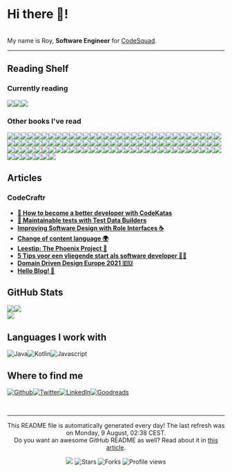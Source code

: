 
<h1>Hi there 👋!</h1>
<p><br/>My name is Roy,  <b>Software Engineer</b> for <a href="https://www.codesquad.nl" target="_blank">CodeSquad</a>.</p>
<p> </p>
<hr/>
<h2>Reading Shelf</h2>
<h3>Currently reading</h3><a href="https://www.goodreads.com/review/show/4160454521?utm_medium=api&amp;utm_source=rss"><img src="https://i.gr-assets.com/images/S/compressed.photo.goodreads.com/books/1378948919l/18482790._SX98_.jpg"/></a><a href="https://www.goodreads.com/review/show/3544456407?utm_medium=api&amp;utm_source=rss"><img src="https://i.gr-assets.com/images/S/compressed.photo.goodreads.com/books/1554220386l/34084._SX98_.jpg"/></a><a href="https://www.goodreads.com/review/show/3988646995?utm_medium=api&amp;utm_source=rss"><img src="https://i.gr-assets.com/images/S/compressed.photo.goodreads.com/books/1328834323l/128172._SY160_.jpg"/></a>
<h3>Other books I've read</h3><a href="https://www.goodreads.com/review/show/4160454521?utm_medium=api&amp;utm_source=rss"><img src="https://i.gr-assets.com/images/S/compressed.photo.goodreads.com/books/1378948919l/18482790._SY75_.jpg"/></a><a href="https://www.goodreads.com/review/show/4120915839?utm_medium=api&amp;utm_source=rss"><img src="https://i.gr-assets.com/images/S/compressed.photo.goodreads.com/books/1567465522l/49687098._SX50_SY75_.jpg"/></a><a href="https://www.goodreads.com/review/show/4150666697?utm_medium=api&amp;utm_source=rss"><img src="https://i.gr-assets.com/images/S/compressed.photo.goodreads.com/books/1441766107l/329406._SX50_.jpg"/></a><a href="https://www.goodreads.com/review/show/4142637282?utm_medium=api&amp;utm_source=rss"><img src="https://i.gr-assets.com/images/S/compressed.photo.goodreads.com/books/1511443712l/36647421._SY75_.jpg"/></a><a href="https://www.goodreads.com/review/show/4142630286?utm_medium=api&amp;utm_source=rss"><img src="https://i.gr-assets.com/images/S/compressed.photo.goodreads.com/books/1436410797l/25875781._SY75_.jpg"/></a><a href="https://www.goodreads.com/review/show/4142630039?utm_medium=api&amp;utm_source=rss"><img src="https://i.gr-assets.com/images/S/compressed.photo.goodreads.com/books/1394335514l/18349843._SY75_.jpg"/></a><a href="https://www.goodreads.com/review/show/4142624181?utm_medium=api&amp;utm_source=rss"><img src="https://i.gr-assets.com/images/S/compressed.photo.goodreads.com/books/1388186863l/349426._SY75_.jpg"/></a><a href="https://www.goodreads.com/review/show/4120581195?utm_medium=api&amp;utm_source=rss"><img src="https://i.gr-assets.com/images/S/compressed.photo.goodreads.com/books/1621845791l/55827789._SY75_.jpg"/></a><a href="https://www.goodreads.com/review/show/4120578311?utm_medium=api&amp;utm_source=rss"><img src="https://i.gr-assets.com/images/S/compressed.photo.goodreads.com/books/1410786036l/23001125._SY75_.jpg"/></a><a href="https://www.goodreads.com/review/show/4105583300?utm_medium=api&amp;utm_source=rss"><img src="https://i.gr-assets.com/images/S/compressed.photo.goodreads.com/books/1529591917l/40603587._SX50_.jpg"/></a><a href="https://www.goodreads.com/review/show/4072537279?utm_medium=api&amp;utm_source=rss"><img src="https://i.gr-assets.com/images/S/compressed.photo.goodreads.com/books/1410136019l/629._SY75_.jpg"/></a><a href="https://www.goodreads.com/review/show/3913693939?utm_medium=api&amp;utm_source=rss"><img src="https://i.gr-assets.com/images/S/compressed.photo.goodreads.com/books/1400841022l/21343._SY75_.jpg"/></a><a href="https://www.goodreads.com/review/show/4056681876?utm_medium=api&amp;utm_source=rss"><img src="https://i.gr-assets.com/images/S/compressed.photo.goodreads.com/books/1590081001l/53456007._SY75_.jpg"/></a><a href="https://www.goodreads.com/review/show/3904604140?utm_medium=api&amp;utm_source=rss"><img src="https://i.gr-assets.com/images/S/compressed.photo.goodreads.com/books/1597016311l/54326146._SY75_.jpg"/></a><a href="https://www.goodreads.com/review/show/3895202465?utm_medium=api&amp;utm_source=rss"><img src="https://i.gr-assets.com/images/S/compressed.photo.goodreads.com/books/1388328985l/3023._SX50_.jpg"/></a><a href="https://www.goodreads.com/review/show/3895200845?utm_medium=api&amp;utm_source=rss"><img src="https://i.gr-assets.com/images/S/compressed.photo.goodreads.com/books/1447436542l/26530331._SY75_.jpg"/></a><a href="https://www.goodreads.com/review/show/3889092086?utm_medium=api&amp;utm_source=rss"><img src="https://i.gr-assets.com/images/S/compressed.photo.goodreads.com/books/1218495337l/1793620._SX50_.jpg"/></a><a href="https://www.goodreads.com/review/show/3817851571?utm_medium=api&amp;utm_source=rss"><img src="https://i.gr-assets.com/images/S/compressed.photo.goodreads.com/books/1595815356l/49099937._SY75_.jpg"/></a><a href="https://www.goodreads.com/review/show/3790681824?utm_medium=api&amp;utm_source=rss"><img src="https://i.gr-assets.com/images/S/compressed.photo.goodreads.com/books/1403181687l/17994._SY75_.jpg"/></a><a href="https://www.goodreads.com/review/show/3790681140?utm_medium=api&amp;utm_source=rss"><img src="https://i.gr-assets.com/images/S/compressed.photo.goodreads.com/books/1408324949l/20696006._SY75_.jpg"/></a><a href="https://www.goodreads.com/review/show/3790678561?utm_medium=api&amp;utm_source=rss"><img src="https://i.gr-assets.com/images/S/compressed.photo.goodreads.com/books/1391026083l/28815._SY75_.jpg"/></a><a href="https://www.goodreads.com/review/show/3790677502?utm_medium=api&amp;utm_source=rss"><img src="https://i.gr-assets.com/images/S/compressed.photo.goodreads.com/books/1418103804l/21913812._SY75_.jpg"/></a><a href="https://www.goodreads.com/review/show/3790673743?utm_medium=api&amp;utm_source=rss"><img src="https://i.gr-assets.com/images/S/compressed.photo.goodreads.com/books/1328562861l/8520610._SY75_.jpg"/></a><a href="https://www.goodreads.com/review/show/3712743222?utm_medium=api&amp;utm_source=rss"><img src="https://i.gr-assets.com/images/S/compressed.photo.goodreads.com/books/1435697935l/56829._SY75_.jpg"/></a><a href="https://www.goodreads.com/review/show/3790672950?utm_medium=api&amp;utm_source=rss"><img src="https://i.gr-assets.com/images/S/compressed.photo.goodreads.com/books/1255573980l/1713426._SY75_.jpg"/></a><a href="https://www.goodreads.com/review/show/3597102085?utm_medium=api&amp;utm_source=rss"><img src="https://i.gr-assets.com/images/S/compressed.photo.goodreads.com/books/1387714776l/603263._SX50_.jpg"/></a><a href="https://www.goodreads.com/review/show/3590228354?utm_medium=api&amp;utm_source=rss"><img src="https://i.gr-assets.com/images/S/compressed.photo.goodreads.com/books/1453060710l/25852784._SX50_.jpg"/></a><a href="https://www.goodreads.com/review/show/3590226945?utm_medium=api&amp;utm_source=rss"><img src="https://i.gr-assets.com/images/S/compressed.photo.goodreads.com/books/1447047702l/63697._SY75_.jpg"/></a><a href="https://www.goodreads.com/review/show/3590226080?utm_medium=api&amp;utm_source=rss"><img src="https://i.gr-assets.com/images/S/compressed.photo.goodreads.com/books/1179944053l/975959._SY75_.jpg"/></a><a href="https://www.goodreads.com/review/show/3573415523?utm_medium=api&amp;utm_source=rss"><img src="https://i.gr-assets.com/images/S/compressed.photo.goodreads.com/books/1432253110l/66354._SY75_.jpg"/></a><a href="https://www.goodreads.com/review/show/2818512813?utm_medium=api&amp;utm_source=rss"><img src="https://i.gr-assets.com/images/S/compressed.photo.goodreads.com/books/1421618636l/30659._SY75_.jpg"/></a><a href="https://www.goodreads.com/review/show/3555960050?utm_medium=api&amp;utm_source=rss"><img src="https://i.gr-assets.com/images/S/compressed.photo.goodreads.com/books/1333576876l/10127019._SY75_.jpg"/></a><a href="https://www.goodreads.com/review/show/3172074543?utm_medium=api&amp;utm_source=rss"><img src="https://i.gr-assets.com/images/S/compressed.photo.goodreads.com/books/1461354651l/15839976._SY75_.jpg"/></a><a href="https://www.goodreads.com/review/show/3159374196?utm_medium=api&amp;utm_source=rss"><img src="https://i.gr-assets.com/images/S/compressed.photo.goodreads.com/books/1309212400l/9014._SY75_.jpg"/></a><a href="https://www.goodreads.com/review/show/3152207839?utm_medium=api&amp;utm_source=rss"><img src="https://i.gr-assets.com/images/S/compressed.photo.goodreads.com/books/1382846449l/7144._SY75_.jpg"/></a><a href="https://www.goodreads.com/review/show/3141421038?utm_medium=api&amp;utm_source=rss"><img src="https://i.gr-assets.com/images/S/compressed.photo.goodreads.com/books/1388278046l/32831._SY75_.jpg"/></a><a href="https://www.goodreads.com/review/show/3141420897?utm_medium=api&amp;utm_source=rss"><img src="https://i.gr-assets.com/images/S/compressed.photo.goodreads.com/books/1308815551l/54479._SY75_.jpg"/></a><a href="https://www.goodreads.com/review/show/3141420832?utm_medium=api&amp;utm_source=rss"><img src="https://i.gr-assets.com/images/S/compressed.photo.goodreads.com/books/1494979127l/33507._SX50_.jpg"/></a><a href="https://www.goodreads.com/review/show/3141414152?utm_medium=api&amp;utm_source=rss"><img src="https://i.gr-assets.com/images/S/compressed.photo.goodreads.com/books/1337818095l/228665._SY75_.jpg"/></a><a href="https://www.goodreads.com/review/show/3141408357?utm_medium=api&amp;utm_source=rss"><img src="https://i.gr-assets.com/images/S/compressed.photo.goodreads.com/books/1391464462l/43916._SY75_.jpg"/></a><a href="https://www.goodreads.com/review/show/3133341190?utm_medium=api&amp;utm_source=rss"><img src="https://i.gr-assets.com/images/S/compressed.photo.goodreads.com/books/1531295292l/2213661._SY75_.jpg"/></a><a href="https://www.goodreads.com/review/show/3133344475?utm_medium=api&amp;utm_source=rss"><img src="https://i.gr-assets.com/images/S/compressed.photo.goodreads.com/books/1413706054l/18007564._SY75_.jpg"/></a><a href="https://www.goodreads.com/review/show/3099696842?utm_medium=api&amp;utm_source=rss"><img src="https://i.gr-assets.com/images/S/compressed.photo.goodreads.com/books/1502518360l/35074096._SY75_.jpg"/></a><a href="https://www.goodreads.com/review/show/3099697389?utm_medium=api&amp;utm_source=rss"><img src="https://i.gr-assets.com/images/S/compressed.photo.goodreads.com/books/1536766389l/41433634._SY75_.jpg"/></a><a href="https://www.goodreads.com/review/show/2818536193?utm_medium=api&amp;utm_source=rss"><img src="https://i.gr-assets.com/images/S/compressed.photo.goodreads.com/books/1317793965l/11468377._SX50_.jpg"/></a><a href="https://www.goodreads.com/review/show/3018107539?utm_medium=api&amp;utm_source=rss"><img src="https://i.gr-assets.com/images/S/compressed.photo.goodreads.com/books/1564666396l/46223297._SY75_.jpg"/></a><a href="https://www.goodreads.com/review/show/2860391629?utm_medium=api&amp;utm_source=rss"><img src="https://i.gr-assets.com/images/S/compressed.photo.goodreads.com/books/1334416842l/830502._SY75_.jpg"/></a><a href="https://www.goodreads.com/review/show/2880048420?utm_medium=api&amp;utm_source=rss"><img src="https://i.gr-assets.com/images/S/compressed.photo.goodreads.com/books/1564577305l/38820046._SY75_.jpg"/></a><a href="https://www.goodreads.com/review/show/2858884702?utm_medium=api&amp;utm_source=rss"><img src="https://i.gr-assets.com/images/S/compressed.photo.goodreads.com/books/1353277730l/11588._SY75_.jpg"/></a><a href="https://www.goodreads.com/review/show/2848655932?utm_medium=api&amp;utm_source=rss"><img src="https://i.gr-assets.com/images/S/compressed.photo.goodreads.com/books/1544963815l/34890015._SY75_.jpg"/></a><a href="https://www.goodreads.com/review/show/2822235054?utm_medium=api&amp;utm_source=rss"><img src="https://i.gr-assets.com/images/S/compressed.photo.goodreads.com/books/1465675526l/16902._SY75_.jpg"/></a><a href="https://www.goodreads.com/review/show/2822238499?utm_medium=api&amp;utm_source=rss"><img src="https://i.gr-assets.com/images/S/compressed.photo.goodreads.com/books/1403173986l/1845._SY75_.jpg"/></a><a href="https://www.goodreads.com/review/show/2822229840?utm_medium=api&amp;utm_source=rss"><img src="https://i.gr-assets.com/images/S/compressed.photo.goodreads.com/books/1535419394l/4069._SY75_.jpg"/></a><a href="https://www.goodreads.com/review/show/2818535540?utm_medium=api&amp;utm_source=rss"><img src="https://i.gr-assets.com/images/S/compressed.photo.goodreads.com/books/1388211242l/69571._SY75_.jpg"/></a><a href="https://www.goodreads.com/review/show/2822219160?utm_medium=api&amp;utm_source=rss"><img src="https://i.gr-assets.com/images/S/compressed.photo.goodreads.com/books/1566425108l/33._SX50_.jpg"/></a><a href="https://www.goodreads.com/review/show/2818512961?utm_medium=api&amp;utm_source=rss"><img src="https://i.gr-assets.com/images/S/compressed.photo.goodreads.com/books/1388607391l/12321._SY75_.jpg"/></a><a href="https://www.goodreads.com/review/show/2818513063?utm_medium=api&amp;utm_source=rss"><img src="https://i.gr-assets.com/images/S/compressed.photo.goodreads.com/books/1390055828l/28862._SY75_.jpg"/></a><a href="https://www.goodreads.com/review/show/2812986174?utm_medium=api&amp;utm_source=rss"><img src="https://i.gr-assets.com/images/S/compressed.photo.goodreads.com/books/1164045516l/3590._SY75_.jpg"/></a><a href="https://www.goodreads.com/review/show/2818512790?utm_medium=api&amp;utm_source=rss"><img src="https://i.gr-assets.com/images/S/compressed.photo.goodreads.com/books/1386925655l/30289._SY75_.jpg"/></a><a href="https://www.goodreads.com/review/show/2812986133?utm_medium=api&amp;utm_source=rss"><img src="https://i.gr-assets.com/images/S/compressed.photo.goodreads.com/books/1516211014l/332613._SX50_.jpg"/></a><a href="https://www.goodreads.com/review/show/2812985091?utm_medium=api&amp;utm_source=rss"><img src="https://i.gr-assets.com/images/S/compressed.photo.goodreads.com/books/1511302904l/890._SX50_.jpg"/></a><a href="https://www.goodreads.com/review/show/2812985424?utm_medium=api&amp;utm_source=rss"><img src="https://i.gr-assets.com/images/S/compressed.photo.goodreads.com/books/1351643740l/4381._SY75_.jpg"/></a><a href="https://www.goodreads.com/review/show/2812985029?utm_medium=api&amp;utm_source=rss"><img src="https://i.gr-assets.com/images/S/compressed.photo.goodreads.com/books/1628267712l/24178._SY75_.jpg"/></a><a href="https://www.goodreads.com/review/show/2812984321?utm_medium=api&amp;utm_source=rss"><img src="https://i.gr-assets.com/images/S/compressed.photo.goodreads.com/books/1320399351l/1885._SY75_.jpg"/></a><a href="https://www.goodreads.com/review/show/2809368710?utm_medium=api&amp;utm_source=rss"><img src="https://i.gr-assets.com/images/S/compressed.photo.goodreads.com/books/1388432490l/2761._SY75_.jpg"/></a><a href="https://www.goodreads.com/review/show/2771448234?utm_medium=api&amp;utm_source=rss"><img src="https://i.gr-assets.com/images/S/compressed.photo.goodreads.com/books/1417900846l/29579._SX50_.jpg"/></a><a href="https://www.goodreads.com/review/show/2769626816?utm_medium=api&amp;utm_source=rss"><img src="https://i.gr-assets.com/images/S/compressed.photo.goodreads.com/books/1336930564l/193755._SY75_.jpg"/></a><a href="https://www.goodreads.com/review/show/2759690509?utm_medium=api&amp;utm_source=rss"><img src="https://i.gr-assets.com/images/S/compressed.photo.goodreads.com/books/1536862019l/40277241._SX50_.jpg"/></a><a href="https://www.goodreads.com/review/show/2759690266?utm_medium=api&amp;utm_source=rss"><img src="https://i.gr-assets.com/images/S/compressed.photo.goodreads.com/books/1333578746l/3869._SX50_.jpg"/></a><a href="https://www.goodreads.com/review/show/4071632939?utm_medium=api&amp;utm_source=rss"><img src="https://i.gr-assets.com/images/S/compressed.photo.goodreads.com/books/1553978907l/44663865._SY75_.jpg"/></a><a href="https://www.goodreads.com/review/show/3005524854?utm_medium=api&amp;utm_source=rss"><img src="https://i.gr-assets.com/images/S/compressed.photo.goodreads.com/books/1328834807l/5608045._SX50_.jpg"/></a><a href="https://www.goodreads.com/review/show/4119004409?utm_medium=api&amp;utm_source=rss"><img src="https://i.gr-assets.com/images/S/compressed.photo.goodreads.com/books/1328827864l/1931426._SX50_.jpg"/></a><a href="https://www.goodreads.com/review/show/3544456407?utm_medium=api&amp;utm_source=rss"><img src="https://i.gr-assets.com/images/S/compressed.photo.goodreads.com/books/1554220386l/34084._SY75_.jpg"/></a><a href="https://www.goodreads.com/review/show/3544456398?utm_medium=api&amp;utm_source=rss"><img src="https://i.gr-assets.com/images/S/compressed.photo.goodreads.com/books/1370918050l/5094._SY75_.jpg"/></a><a href="https://www.goodreads.com/review/show/4079057254?utm_medium=api&amp;utm_source=rss"><img src="https://i.gr-assets.com/images/S/compressed.photo.goodreads.com/books/1324147949l/8677004._SX50_.jpg"/></a><a href="https://www.goodreads.com/review/show/4078100703?utm_medium=api&amp;utm_source=rss"><img src="https://i.gr-assets.com/images/S/compressed.photo.goodreads.com/books/1348067012l/1035377._SX50_.jpg"/></a><a href="https://www.goodreads.com/review/show/4072539657?utm_medium=api&amp;utm_source=rss"><img src="https://i.gr-assets.com/images/S/compressed.photo.goodreads.com/books/1348430512l/13629._SX50_.jpg"/></a><a href="https://www.goodreads.com/review/show/4048213422?utm_medium=api&amp;utm_source=rss"><img src="https://i.gr-assets.com/images/S/compressed.photo.goodreads.com/books/1554220416l/43615._SY75_.jpg"/></a><a href="https://www.goodreads.com/review/show/2865561426?utm_medium=api&amp;utm_source=rss"><img src="https://i.gr-assets.com/images/S/compressed.photo.goodreads.com/books/1287493789l/179133._SX50_.jpg"/></a><a href="https://www.goodreads.com/review/show/4051749605?utm_medium=api&amp;utm_source=rss"><img src="https://i.gr-assets.com/images/S/compressed.photo.goodreads.com/books/1328001524l/12341557._SY75_.jpg"/></a><a href="https://www.goodreads.com/review/show/4051748121?utm_medium=api&amp;utm_source=rss"><img src="https://i.gr-assets.com/images/S/compressed.photo.goodreads.com/books/1328794822l/6356190._SY75_.jpg"/></a><a href="https://www.goodreads.com/review/show/4051054258?utm_medium=api&amp;utm_source=rss"><img src="https://i.gr-assets.com/images/S/compressed.photo.goodreads.com/books/1386965353l/18891716._SY75_.jpg"/></a><a href="https://www.goodreads.com/review/show/3790671528?utm_medium=api&amp;utm_source=rss"><img src="https://i.gr-assets.com/images/S/compressed.photo.goodreads.com/books/1436735207l/10569._SY75_.jpg"/></a><a href="https://www.goodreads.com/review/show/3521167253?utm_medium=api&amp;utm_source=rss"><img src="https://i.gr-assets.com/images/S/compressed.photo.goodreads.com/books/1348856445l/1602573._SY75_.jpg"/></a><a href="https://www.goodreads.com/review/show/3524934330?utm_medium=api&amp;utm_source=rss"><img src="https://i.gr-assets.com/images/S/compressed.photo.goodreads.com/books/1550072591l/44002485._SX50_.jpg"/></a><a href="https://www.goodreads.com/review/show/3208009050?utm_medium=api&amp;utm_source=rss"><img src="https://i.gr-assets.com/images/S/compressed.photo.goodreads.com/books/1396837641l/4845._SX50_.jpg"/></a><a href="https://www.goodreads.com/review/show/3345591349?utm_medium=api&amp;utm_source=rss"><img src="https://i.gr-assets.com/images/S/compressed.photo.goodreads.com/books/1391733255l/20744863._SX50_.jpg"/></a><a href="https://www.goodreads.com/review/show/3182911566?utm_medium=api&amp;utm_source=rss"><img src="https://i.gr-assets.com/images/S/compressed.photo.goodreads.com/books/1358916543l/13507787._SX50_.jpg"/></a><a href="https://www.goodreads.com/review/show/3182906998?utm_medium=api&amp;utm_source=rss"><img src="https://i.gr-assets.com/images/S/compressed.photo.goodreads.com/books/1415590078l/23333087._SX50_.jpg"/></a><a href="https://www.goodreads.com/review/show/3143674389?utm_medium=api&amp;utm_source=rss"><img src="https://i.gr-assets.com/images/S/compressed.photo.goodreads.com/books/1348196056l/84985._SX50_.jpg"/></a><a href="https://www.goodreads.com/review/show/3182905273?utm_medium=api&amp;utm_source=rss"><img src="https://i.gr-assets.com/images/S/compressed.photo.goodreads.com/books/1348519150l/6399113._SX50_.jpg"/></a><a href="https://www.goodreads.com/review/show/3168062878?utm_medium=api&amp;utm_source=rss"><img src="https://i.gr-assets.com/images/S/compressed.photo.goodreads.com/books/1294497489l/6593810._SX50_.jpg"/></a><a href="https://www.goodreads.com/review/show/3182903178?utm_medium=api&amp;utm_source=rss"><img src="https://i.gr-assets.com/images/S/compressed.photo.goodreads.com/books/1336278962l/13607232._SX50_.jpg"/></a><a href="https://www.goodreads.com/review/show/3168063191?utm_medium=api&amp;utm_source=rss"><img src="https://i.gr-assets.com/images/S/compressed.photo.goodreads.com/books/1432497082l/20873338._SX50_.jpg"/></a><a href="https://www.goodreads.com/review/show/3182906633?utm_medium=api&amp;utm_source=rss"><img src="https://i.gr-assets.com/images/S/compressed.photo.goodreads.com/books/1419183325l/23333089._SX50_.jpg"/></a><a href="https://www.goodreads.com/review/show/3056909654?utm_medium=api&amp;utm_source=rss"><img src="https://i.gr-assets.com/images/S/compressed.photo.goodreads.com/books/1347390905l/85012._SX50_.jpg"/></a><a href="https://www.goodreads.com/review/show/3056909475?utm_medium=api&amp;utm_source=rss"><img src="https://i.gr-assets.com/images/S/compressed.photo.goodreads.com/books/1348015290l/161302._SX50_.jpg"/></a><a href="https://www.goodreads.com/review/show/3056909486?utm_medium=api&amp;utm_source=rss"><img src="https://i.gr-assets.com/images/S/compressed.photo.goodreads.com/books/1348429383l/224132._SX50_.jpg"/></a><a href="https://www.goodreads.com/review/show/3056909563?utm_medium=api&amp;utm_source=rss"><img src="https://i.gr-assets.com/images/S/compressed.photo.goodreads.com/books/1348288284l/337302._SX50_.jpg"/></a><a href="https://www.goodreads.com/review/show/3056909611?utm_medium=api&amp;utm_source=rss"><img src="https://i.gr-assets.com/images/S/compressed.photo.goodreads.com/books/1372043941l/1311542._SX50_.jpg"/></a>
<h2>Articles</h2>
<h3>CodeCraftr</h3>
<ul>
  <li><a href="https://www.codecraftr.nl/improving-with-codekatas/"><b>🥋 How to become a better developer with CodeKatas</b></a></li>
  <li><a href="https://www.codecraftr.nl/maintainable-tests-with-test-data-builders/"><b>🔨 Maintainable tests with Test Data Builders</b></a></li>
  <li><a href="https://www.codecraftr.nl/interfaces-defining-roles/"><b>Improving Software Design with Role Interfaces ☕</b></a></li>
  <li><a href="https://www.codecraftr.nl/blog-content-language-switch/"><b>Change of content language 🌍</b></a></li>
  <li><a href="https://www.codecraftr.nl/the-phoenix-project-lessen-en-review/"><b>Leestip: The Phoenix Project 📙</b></a></li>
  <li><a href="https://www.codecraftr.nl/startende-software-developer-tips/"><b>5 Tips voor een vliegende start als software developer 👨‍💻</b></a></li>
  <li><a href="https://www.codecraftr.nl/ddd-europe-2021/"><b>Domain Driven Design Europe 2021 🇪🇺</b></a></li>
  <li><a href="https://www.codecraftr.nl/hello-blog/"><b>Hello Blog! 👋</b></a></li>
</ul>
<h2>GitHub Stats</h2><a href="https://github.com/rstraub/rstraub"><img align="center" src="https://github-readme-stats.vercel.app/api/top-langs/?username=rstraub&amp;title_color=24292e&amp;text_color=24292e&amp;icon_color=24292e&amp;bg_color=ffffff"/></a><a href="https://github.com/rstraub/rstraub"><img align="center" src="https://github-readme-stats.vercel.app/api?username=rstraub&amp;show_icons=true&amp;line_height=27&amp;count_private=true&amp;title_color=24292e&amp;text_color=24292e&amp;icon_color=24292e&amp;bg_color=ffffff"/></a><br/><a href="https://github.com/rstraub/rstraub"><img align="center" src="https://github-readme-stats.vercel.app/api/pin/?username=rstraub&amp;repo=rstraub&amp;title_color=24292e&amp;text_color=24292e&amp;icon_color=24292e&amp;bg_color=ffffff"/></a>
<h2>Languages I work with</h2>
<p><img alt="Java" src="https://img.shields.io/badge/-Java-46a2f1?style=flat-square&logo=java&logoColor=white"/><img alt="Kotlin" src="https://img.shields.io/badge/-Kotlin-46a2f1?style=flat-square&logo=kotlin&logoColor=white"/><img alt="Javascript" src="https://img.shields.io/badge/-Javascript-870e5c?style=flat-square&logo=javascript&logoColor=white"/>
</p>
<h2>Where to find me</h2>
<p><a href="https://github.com/rstraub" target="_blank"><img alt="Github" src="https://img.shields.io/badge/Github-%2312100E.svg?&style=for-the-badge&logo=Github&logoColor=white"/></a><a href="https://twitter.com/CCraftr" target="_blank"><img alt="Twitter" src="https://img.shields.io/badge/Twitter-%231DA1F2.svg?&style=for-the-badge&logo=Twitter&logoColor=white"/></a><a href="https://www.linkedin.com/in/r-straub/" target="_blank"><img alt="LinkedIn" src="https://img.shields.io/badge/LinkedIn-%230077B5.svg?&style=for-the-badge&logo=LinkedIn&logoColor=white"/></a><a href="https://www.goodreads.com/review/list/95074711" target="_blank"><img alt="Goodreads" src="https://img.shields.io/badge/Goodreads-%234285F4.svg?&style=for-the-badge&logo=google-chrome&logoColor=white"/></a>
</p><br/>
<hr/>
<p align="center">This README file is automatically generated every day! The last refresh was on Monday, 9 August, 02:38 CEST.<br/>Do you want an awesome GitHub README as well? Read about it in <a href="https://medium.com/@arjenbrandenburgh/you-should-stand-out-on-github-with-a-readme-profile-467e047b6c18" target="_blank">this article</a>.</p>
<p align="center"><img src="https://github.com/rstraub/rstraub/workflows/README%20build/badge.svg"/> <img alt="Stars" src="https://img.shields.io/github/stars/arjenbrandenburgh/arjenbrandenburgh?style=flat-square&labelColor=343b41"/> <img alt="Forks" src="https://img.shields.io/github/forks/arjenbrandenburgh/arjenbrandenburgh?style=flat-square&labelColor=343b41"/> <img src="https://gpvc.arturio.dev/rstraub" alt="Profile views"/></p>